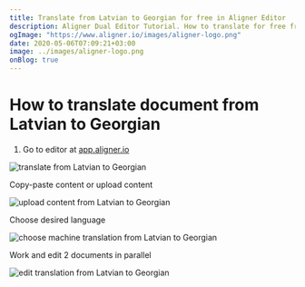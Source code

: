 ```yaml
---
title: Translate from Latvian to Georgian for free in Aligner Editor
description: Aligner Dual Editor Tutorial. How to translate for free from Latvian to Georgian. Aligner is multilingual document management platform. 
ogImage: "https://www.aligner.io/images/aligner-logo.png"
date: 2020-05-06T07:09:21+03:00
image: ../images/aligner-logo.png
onBlog: true
---
```


# How to translate document from Latvian to Georgian

1. Go to editor at [app.aligner.io](https://app.aligner.io "Aligner App web page")

![translate from Latvian to Georgian](../aligner-blank-editor.png "translate from Latvian to Georgian")

Copy-paste content or upload content

![upload content from Latvian to Georgian](../aligner-uploaded-document.png "upload content from Latvian to Georgian")

Choose desired language

![choose machine translation from Latvian to Georgian](../aligner-language-dropdown.png "choose machine translation from Latvian to Georgian")

Work and edit 2 documents in parallel

![edit translation from Latvian to Georgian](../aligner-double-sitded-editor.png "edit translation from Latvian to Georgian")

